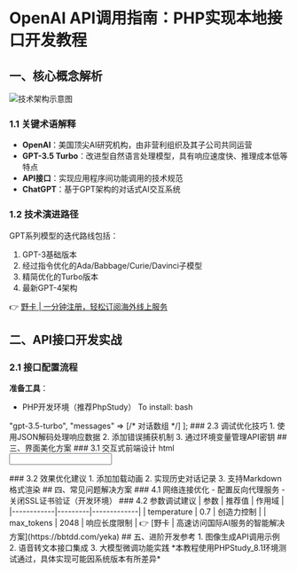 # OpenAI API调用指南：PHP实现本地接口开发教程

## 一、核心概念解析
![技术架构示意图](https://bbtdd.com/wp-content/uploads/img/4585042781517.webp)

### 1.1 关键术语解释
- **OpenAI**：美国顶尖AI研究机构，由非营利组织及其子公司共同运营
- **GPT-3.5 Turbo**：改进型自然语言处理模型，具有响应速度快、推理成本低等特点
- **API接口**：实现应用程序间功能调用的技术规范
- **ChatGPT**：基于GPT架构的对话式AI交互系统

### 1.2 技术演进路径
GPT系列模型的迭代路线包括：
1. GPT-3基础版本
2. 经过指令优化的Ada/Babbage/Curie/Davinci子模型
3. 精简优化的Turbo版本
4. 最新GPT-4架构

👉 [野卡 | 一分钟注册，轻松订阅海外线上服务](https://bbtdd.com/yeka)

## 二、API接口开发实战

### 2.1 接口配置流程
**准备工具**：
- PHP开发环境（推荐PhpStudy）
To install:
bash
<?php
$ch = curl_init();
curl_setopt($ch, CURLOPT_URL, '替换接口地址'); 
curl_setopt($ch, CURLOPT_SSL_VERIFYPEER, 0); 
// 完整代码参见下文示例


### 2.2 PHP代码示例
php
// 完整API请求模板（含SSL验证配置）
$headers = [
    "Authorization: Bearer sk-***",
    "Content-Type: application/json" 
];
$postData = [
    "model" => "gpt-3.5-turbo",
    "messages" => [/* 对话数组 */]
];


### 2.3 调试优化技巧
1. 使用JSON解码处理响应数据
2. 添加错误捕获机制
3. 通过环境变量管理API密钥

## 三、界面美化方案

### 3.1 交互式前端设计
html
<style>
    .chat-container { max-width:800px }
</style>
<form method="POST">
    <input type="text" name="prompt"> 
</form>


### 3.2 效果优化建议
1. 添加加载动画
2. 实现历史对话记录
3. 支持Markdown格式渲染

## 四、常见问题解决方案

### 4.1 网络连接优化
- 配置反向代理服务
- 关闭SSL证书验证（开发环境）

### 4.2 参数调试建议
| 参数        | 推荐值   | 作用域        |
|------------|---------|-------------|
| temperature | 0.7     | 创造力控制    |
| max_tokens  | 2048    | 响应长度限制  |

👉 [野卡 | 高速访问国际AI服务的智能解决方案](https://bbtdd.com/yeka)

## 五、进阶开发参考
1. 图像生成API调用示例
2. 语音转文本接口集成
3. 大模型微调功能实践

*本教程使用PHPStudy_8.1环境测试通过，具体实现可能因系统版本有所差异*